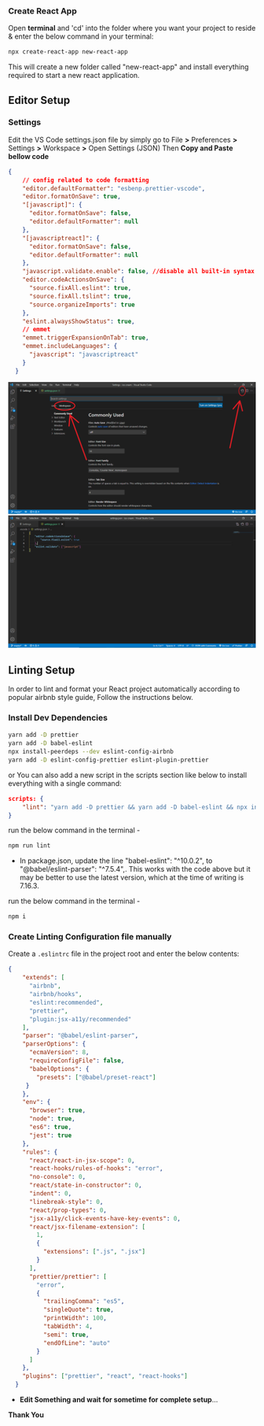 ### Create React App

Open **terminal** and 'cd' into the folder where you want your project to reside & enter the below command in your terminal:

```bash
npx create-react-app new-react-app
```

This will create a new folder called "new-react-app" and install everything required to start a new react application.

## Editor Setup

### Settings

Edit the VS Code settings.json file by simply go to File **>** Preferences **>** Settings **>** Workspace **>** Open Settings (JSON)
Then **Copy and Paste bellow code**

```json
{
    // config related to code formatting
    "editor.defaultFormatter": "esbenp.prettier-vscode",
    "editor.formatOnSave": true,
    "[javascript]": {
      "editor.formatOnSave": false,
      "editor.defaultFormatter": null
    },
    "[javascriptreact]": {
      "editor.formatOnSave": false,
      "editor.defaultFormatter": null
    },
    "javascript.validate.enable": false, //disable all built-in syntax checking
    "editor.codeActionsOnSave": {
      "source.fixAll.eslint": true,
      "source.fixAll.tslint": true,
      "source.organizeImports": true
    },
    "eslint.alwaysShowStatus": true,
    // emmet
    "emmet.triggerExpansionOnTab": true,
    "emmet.includeLanguages": {
      "javascript": "javascriptreact"
    }
  }
```

<img src="Readme_file/settings.PNG" alt="Line Feed" width="700">

<img src="Readme_file/Settings_JSON_file.PNG" alt="Line Feed" width="700">

## Linting Setup

In order to lint and format your React project automatically according to popular airbnb style guide, Follow the instructions below.

### Install Dev Dependencies

```sh
yarn add -D prettier
yarn add -D babel-eslint
npx install-peerdeps --dev eslint-config-airbnb
yarn add -D eslint-config-prettier eslint-plugin-prettier
```

or You can also add a new script in the scripts section like below to install everything with a single command:

```json
scripts: {
    "lint": "yarn add -D prettier && yarn add -D babel-eslint && npx install-peerdeps --dev eslint-config-airbnb && yarn add -D eslint-config-prettier eslint-plugin-prettier"
}
```

run the below command in the terminal -

```sh
npm run lint
```
- In package.json, update the line "babel-eslint": "^10.0.2", to "@babel/eslint-parser": "^7.5.4",. This works with the code above but it may be better to use the latest version, which at the time of writing is 7.16.3.


run the below command in the terminal -
```sh
npm i
```

### Create Linting Configuration file manually

Create a `.eslintrc` file in the project root and enter the below contents:

```json
{
    "extends": [
      "airbnb",
      "airbnb/hooks",
      "eslint:recommended",
      "prettier",
      "plugin:jsx-a11y/recommended"
    ],
    "parser": "@babel/eslint-parser",
    "parserOptions": {
      "ecmaVersion": 8,
      "requireConfigFile": false,
      "babelOptions": {
        "presets": ["@babel/preset-react"]
     }
    },
    "env": {
      "browser": true,
      "node": true,
      "es6": true,
      "jest": true
    },
    "rules": {
      "react/react-in-jsx-scope": 0,
      "react-hooks/rules-of-hooks": "error",
      "no-console": 0,
      "react/state-in-constructor": 0,
      "indent": 0,
      "linebreak-style": 0,
      "react/prop-types": 0,
      "jsx-a11y/click-events-have-key-events": 0,
      "react/jsx-filename-extension": [
        1,
        {
          "extensions": [".js", ".jsx"]
        }
      ],
      "prettier/prettier": [
        "error",
        {
          "trailingComma": "es5",
          "singleQuote": true,
          "printWidth": 100,
          "tabWidth": 4,
          "semi": true,
          "endOfLine": "auto"
        }
      ]
    },
    "plugins": ["prettier", "react", "react-hooks"]
  }
```

- **Edit Something and wait for sometime for complete setup**...

**Thank You**

